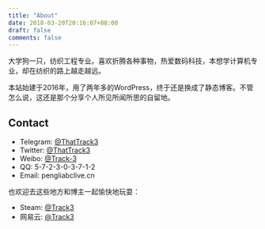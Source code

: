 ```yaml
---
title: "About"
date: 2018-03-20T20:16:07+08:00
draft: false
comments: false
---
```


大学狗一只，纺织工程专业。喜欢折腾各种事物，热爱数码科技，本想学计算机专业，却在纺织的路上越走越远。

本站始建于2016年，用了两年多的WordPress，终于还是换成了静态博客。不管怎么说，这还是那个分享个人所见所闻所思的自留地。

## Contact

* Telegram: [@ThatTrack3](http://t.me/ThatTrack3)
* Twitter: [@ThatTrack3](https://twitter.com/ThatTrack3)
* Weibo: [@Track-3](http://weibo.com/u/2350674815)
* QQ: 5-7-2-3-0-3-7-1-2
* Email: pengliabc<at>live.cn

也欢迎去这些地方和博主一起愉快地玩耍：

* Steam: [@Track3](http://steamcommunity.com/profiles/76561198244211610)
* 网易云: [@Track3](http://music.163.com/#/user/home?id=34583669)